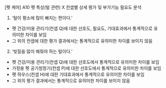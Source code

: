 [펫 케어] A10 펫 특성(털 관련) X 컨셉별 상세 평가 및 부가기능 필요도 분석 


1.	‘털이 평소에 많이 빠지는 편이다.’
-	펫 건강/미용 관리기(컨셉 Q)에 대한 선호도, 필요도, 기대효과에서 통계적으로 유의미한 차이를 보임
-	그 외의 컨셉에 대한 평가 결과에서는 통계적으로 유의미한 차이를 보이지 않음

2.	‘빚질을 많이 해줘야 하는 털이다.’
-	펫 건강/미용 관리기(컨셉 Q)에 대한 선호도에서 통계적으로 유의미한 차이를 보임
-	가정용 펫 공기청정기(컨셉 P)에 대한 선호도에서 통계적으로 유의미한 차이를 보임
-	펫 하우스(컨셉 H)에 대한 기대효과에서 통계적으로 유의미한 차이를 보임
-	그 외의 평가 결과에서는 통계적으로 유의미한 차이를 보이지 않음

